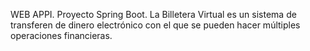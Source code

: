 WEB APPI. Proyecto Spring Boot.  La Billetera Virtual es un sistema de transferen de dinero electrónico con el que se pueden hacer múltiples operaciones financieras. 
